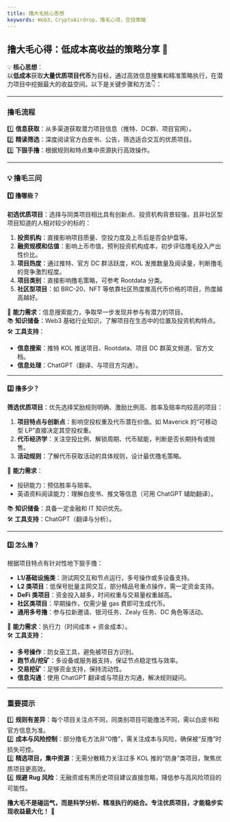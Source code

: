 ```yaml
---
title: 撸大毛核心思想
keywords: Web3，CryptoAirdrop，撸毛心得，空投策略
---
```

## **撸大毛心得：低成本高收益的策略分享 🚀**

💡 **核心思想**：  
以**低成本**获取**大量优质项目代币**为目标，通过高效信息搜集和精准策略执行，在潜力项目中挖掘最大的收益空间。以下是关键步骤和方法👇：

---

### **撸毛流程**

1️⃣ **信息获取**：从多渠道获取潜力项目信息（推特、DC群、项目官网）。  
2️⃣ **精读筛选**：深度阅读官方白皮书、公告，筛选适合交互的优质项目。  
3️⃣ **下狠手撸**：根据规则和特点集中资源执行高效操作。

---

### 💡 **撸毛三问**

#### **1️⃣ 撸哪些？**

**初选优质项目**：选择与同类项目相比具有创新点、投资机构背景较强，且非社区型项目知道的人相对较少的标的：

1. **投资机构**：直接影响项目质量、空投力度及上币后是否会护盘等。
2. **融资规模和估值**：影响上币市值，预判投资机构成本，初步评估撸毛投入产出性价比。
3. **项目热度**：通过推特、官方 DC 群活跃度，KOL 发推数量及阅读量，判断撸毛的竞争激烈程度。
4. **项目类别**：直接影响撸毛策略，可参考 Rootdata 分类。
5. **社区型项目**：如 BRC-20、NFT 等依靠社区热度推高代币价格的项目，热度越高越好。

🔧 **能力需求**：信息搜索能力，争取早一步发现并参与有潜力的项目。  
📚 **知识储备**：Web3 基础行业知识，了解项目在生态中的位置及投资机构特点。  
🛠️ **工具支持**：

- **信息搜索**：推特 KOL 推送项目、Rootdata、项目 DC 群英文频道、官方文档。
- **信息处理**：ChatGPT（翻译、与项目方沟通）。

---

#### **2️⃣ 撸多少？**

**筛选优质项目**：优先选择奖励规则明确、激励比例高、胜率及赔率均较高的项目：

1. **项目特点与创新点**：影响空投权重及代币潜在价值。如 Maverick 的“可移动型 LP”直接决定其空投权重。
2. **代币经济学**：关注空投比例、解锁周期、代币赋能，判断是否长期持有或抛售。
3. **活动规则**：了解代币获取活动的具体规则，设计最优撸毛策略。

🔧 **能力需求**：

- 投研能力：预估胜率与赔率。
- 英语资料阅读能力：理解白皮书、推文等信息（可用 ChatGPT 辅助翻译）。

📚 **知识储备**：具备一定金融和 IT 知识优先。  
🛠️ **工具支持**：ChatGPT（翻译与分析）。

---

#### **3️⃣ 怎么撸？**

根据项目特点有针对性地下狠手撸：

- **L1/基础设施类**：测试网交互和节点运行，多号操作或多设备支持。
- **L2 类项目**：低保号批量主网交互，部分精品号重点操作，需一定资金支持。
- **DeFi 类项目**：资金投入越多，时间权重与交易量权重越高。
- **社区类项目**：早期操作，仅需少量 gas 费即可生成代币。
- **通用多号撸**：参与拉新邀请、银河任务、Zealy 任务、DC 角色等活动。

🔧 **能力需求**：执行力（时间成本 + 资金成本）。  
🛠️ **工具支持**：

- **多号操作**：防女巫工具，避免被项目方识别。
- **跑节点/挖矿**：多设备或服务器支持，保证节点稳定性与效率。
- **交易挖矿**：足够资金支持，保持流动性。
- **信息沟通**：使用 ChatGPT 翻译或与项目方沟通，解决规则疑问。

---

### **重要提示**

1️⃣ **规则有差异**：每个项目关注点不同，同类别项目可能撸法不同，需以白皮书和官方信息为准。  
2️⃣ **成本与风险控制**：部分撸毛方法非“0撸”，需关注成本与风险，确保被“反撸”时损失可控。  
3️⃣ **精选项目，集中资源**：无需分散精力关注过多 KOL 推的“防身”类项目，聚焦优质项目更高效。  
4️⃣ **规避 Rug 风险**：无融资或有黑历史项目建议直接忽略，降低参与高风险项目的可能性。

**撸大毛不是碰运气，而是科学分析、精准执行的结合。专注优质项目，才能稳步实现收益最大化！** 🚀


